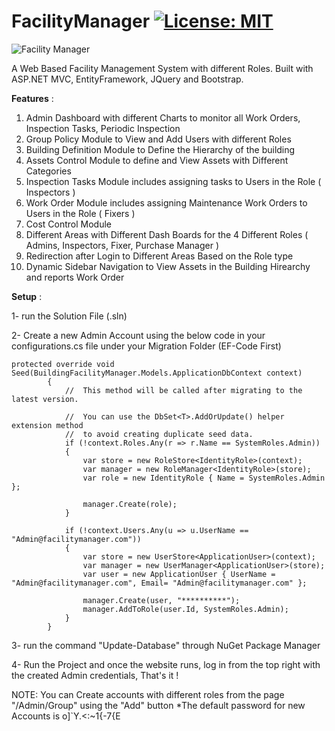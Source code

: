 # FacilityManager [![License: MIT](https://img.shields.io/badge/License-MIT-yellow.svg)](https://opensource.org/licenses/MIT)

![Facility Manager](https://repository-images.githubusercontent.com/187499021/504e3780-9c54-11e9-9e12-c923ac627389)

A Web Based Facility Management System with different Roles. Built with ASP.NET MVC,
EntityFramework, JQuery and Bootstrap.

**Features** :
1. Admin Dashboard with different Charts to monitor all Work Orders, Inspection Tasks, Periodic Inspection
2. Group Policy Module to View and Add Users with different Roles
3. Building Definition Module to Define the Hierarchy of the building
4. Assets Control Module to define and View Assets with Different Categories
5. Inspection Tasks Module includes assigning tasks to Users in the Role ( Inspectors )
6. Work Order Module includes assigning Maintenance Work Orders to Users in the Role ( Fixers )
7. Cost Control Module 
8. Different Areas with Different Dash Boards for the 4 Different Roles ( Admins, Inspectors, Fixer, Purchase Manager ) 
9. Redirection after Login to Different Areas Based on the Role type
10. Dynamic Sidebar Navigation to View Assets in the Building Hirearchy and reports Work Order



**Setup** : 

1- run the Solution File (.sln)

2- Create a new Admin Account using the below code in your configurations.cs file under your Migration Folder (EF-Code First)
```
protected override void Seed(BuildingFacilityManager.Models.ApplicationDbContext context)
        {
            //  This method will be called after migrating to the latest version.

            //  You can use the DbSet<T>.AddOrUpdate() helper extension method 
            //  to avoid creating duplicate seed data.
            if (!context.Roles.Any(r => r.Name == SystemRoles.Admin))
            {
                var store = new RoleStore<IdentityRole>(context);
                var manager = new RoleManager<IdentityRole>(store);
                var role = new IdentityRole { Name = SystemRoles.Admin };

                manager.Create(role);
            }

            if (!context.Users.Any(u => u.UserName == "Admin@facilitymanager.com"))
            {
                var store = new UserStore<ApplicationUser>(context);
                var manager = new UserManager<ApplicationUser>(store);
                var user = new ApplicationUser { UserName = "Admin@facilitymanager.com", Email= "Admin@facilitymanager.com" };

                manager.Create(user, "**********");
                manager.AddToRole(user.Id, SystemRoles.Admin);
            }
        }
```

3- run the command "Update-Database" through NuGet Package Manager

4- Run the Project and once the website runs, log in from the top right with the created Admin credentials, That's it !


NOTE: You can Create accounts with different roles from the page  "/Admin/Group" using the "Add" button
   *The default password for new Accounts is  o]`Y.<:~1{-7{E   
